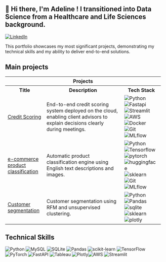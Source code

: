 ## 👋 Hi there, I'm Adeline ! I transitioned into Data Science from a Healthcare and Life Sciences background.
[![LinkedIn](https://img.shields.io/badge/LinkedIn-%230077B5.svg?logo=linkedin&logoColor=white)](https://www.linkedin.com/in/adelineleray/) <br>

This portfolio showcases my most significant projects, demonstrating my technical skills and my ability to deliver end-to-end solutions.

## Main projects
<table style="width: 100%; table-layout: fixed;">
  <tr>
    <th colspan="3" style="width: 100%;">Projects</th>
  </tr>
  <tr>
    <th style="width: 25%;">Title</th>
    <th style="width: 50%;">Description</th>
    <th style="width: 25%;">Tech Stack</th>
  </tr>
  <tr>
    <td style="word-wrap: break-word;"><a href="https://github.com/AdelineLR/OC_DS_P7_Implementez_un_modele_de_scoring">Credit Scoring </a></td>
    <td style="word-wrap: break-word;">End-to-end credit scoring system deployed on the cloud, enabling client advisors to explain decisions clearly during meetings.</td>
    <td style="word-wrap: break-word;">
      <img src="https://img.shields.io/badge/python-3670A0?style=for-the-badge&logo=python&logoColor=ffdd54" alt="Python">
      <img src="https://img.shields.io/badge/fastapi-109989?style=for-the-badge&logo=FASTAPI&logoColor=white" alt="Fastapi">
      <img src="https://img.shields.io/badge/streamlit-FF4B4B.svg?style=for-the-badge&logo=Streamlit&logoColor=black" alt="Streamlit">
      <img src="https://img.shields.io/badge/Amazon_Web_Services-FF9900?style=for-the-badge&logo=amazonwebservices&logoColor=white" alt="AWS">
      <img src="https://img.shields.io/badge/GIT-E44C30?style=for-the-badge&logo=git&logoColor=white" alt="Docker">
      <img src="https://img.shields.io/badge/GIT-E44C30?style=for-the-badge&logo=git&logoColor=white" alt="Git">
      <img src="https://img.shields.io/badge/MLflow-0194E2.svg?style=for-the-badge&logo=MLflow&logoColor=white" alt="MLflow">
    </td>
  </tr>
  <tr>
    <td style="word-wrap: break-word;"><a href="https://github.com/AdelineLR/AdelineLR-OC_DS_P6-P8_Classification_biens_de_consommation">e-commerce product classification </a></td>
    <td style="word-wrap: break-word;">Automatic product classification engine using English text descriptions and images.</td>
    <td style="word-wrap: break-word;">
      <img src="https://img.shields.io/badge/python-3670A0?style=for-the-badge&logo=python&logoColor=ffdd54" alt="Python">
      <img src="https://img.shields.io/badge/TensorFlow-FF6F00?style=for-the-badge&logo=tensorflow&logoColor=white" alt="Tensorflow">
      <img src="https://img.shields.io/badge/PyTorch-EE4C2C.svg?style=for-the-badge&logo=PyTorch&logoColor=white" alt="pytorch">
      <img src="https://img.shields.io/badge/Hugging%20Face-FFD21E.svg?style=for-the-badge&logo=Hugging-Face&logoColor=black" alt="huggingface">
      <img src="https://img.shields.io/badge/scikitlearn-F7931E.svg?style=for-the-badge&logo=scikit-learn&logoColor=white" alt="sklearn">
      <img src="https://img.shields.io/badge/GIT-E44C30?style=for-the-badge&logo=git&logoColor=white" alt="Git">
      <img src="https://img.shields.io/badge/MLflow-0194E2.svg?style=for-the-badge&logo=MLflow&logoColor=white" alt="MLflow">
    </td>
  </tr>
  <tr>
    <td style="word-wrap: break-word;"><a href="https://github.com/AdelineLR/OC_DS_P5_Segmentation_clients_site_e-commerce">Customer segmentation </a></td>
    <td style="word-wrap: break-word;">Customer segmentation using RFM and unsupervised clustering.</td>
    <td style="word-wrap: break-word;">
      <img src="https://img.shields.io/badge/python-3670A0?style=for-the-badge&logo=python&logoColor=ffdd54" alt="Python"> 
      <img src="https://img.shields.io/badge/Pandas-2C2D72?style=for-the-badge&logo=pandas&logoColor=white" alt="Pandas">
      <img src="https://img.shields.io/badge/Sqlite-003B57?style=for-the-badge&logo=sqlite&logoColor=white" alt="sqlite">
      <img src="https://img.shields.io/badge/scikitlearn-F7931E.svg?style=for-the-badge&logo=scikit-learn&logoColor=white" alt="sklearn">
      <img src="https://img.shields.io/badge/Plotly-239120?style=for-the-badge&logo=plotly&logoColor=white" alt="plotly">
    </td>
  </tr>
  </table>


## Technical Skills
![Python](https://img.shields.io/badge/python-3670A0?style=for-the-badge&logo=python&logoColor=ffdd54) ![MySQL](https://img.shields.io/badge/MySQL-4479A1.svg?style=for-the-badge&logo=MySQL&logoColor=white) ![SQLite](https://img.shields.io/badge/SQLite-003B57.svg?style=for-the-badge&logo=SQLite&logoColor=white) ![Pandas](https://img.shields.io/badge/pandas-%23150458.svg?style=for-the-badge&logo=pandas&logoColor=white) ![scikit-learn](https://img.shields.io/badge/scikit--learn-%23F7931E.svg?style=for-the-badge&logo=scikit-learn&logoColor=white) ![TensorFlow](https://img.shields.io/badge/TensorFlow-%23FF6F00.svg?style=for-the-badge&logo=TensorFlow&logoColor=white) ![PyTorch](https://img.shields.io/badge/PyTorch-%23EE4C2C.svg?style=for-the-badge&logo=PyTorch&logoColor=white) ![FastAPI](https://img.shields.io/badge/FastAPI-009688?style=for-the-badge&logo=fastapi&logoColor=black) 
![Tableau](https://img.shields.io/badge/Tableau-E97627?style=for-the-badge&logo=Tableau&logoColor=black) ![Plotly](https://img.shields.io/badge/Plotly-7A76FF.svg?style=for-the-badge&logo=Plotly&logoColor=white)![AWS](https://img.shields.io/badge/AWS-232F3E.svg?style=for-the-badge&logo=amazonwebservices&logoColor=white) 
![Streamlit](https://img.shields.io/badge/streamlit-FF4B4B.svg?style=for-the-badge&logo=Streamlit&logoColor=black)
